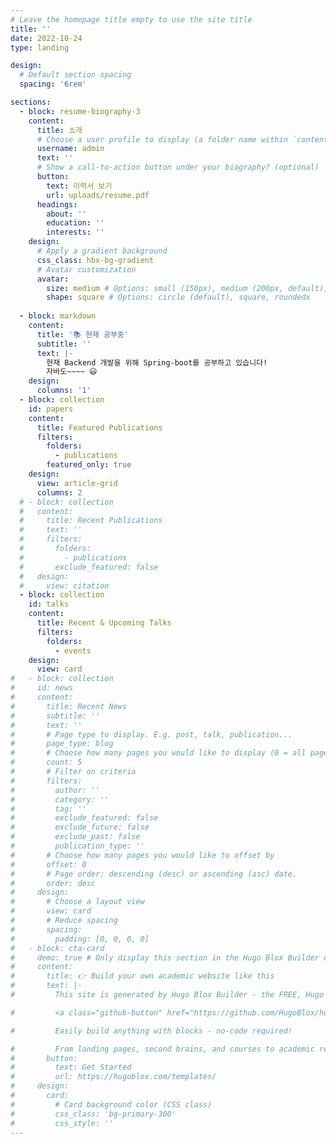```yaml
---
# Leave the homepage title empty to use the site title
title: ''
date: 2022-10-24
type: landing

design:
  # Default section spacing
  spacing: '6rem'

sections:
  - block: resume-biography-3
    content:
      title: 소개
      # Choose a user profile to display (a folder name within `content/authors/`)
      username: admin
      text: ''
      # Show a call-to-action button under your biography? (optional)
      button:
        text: 이력서 보기
        url: uploads/resume.pdf
      headings:
        about: ''
        education: ''
        interests: ''
    design:
      # Apply a gradient background
      css_class: hbx-bg-gradient
      # Avatar customization
      avatar:
        size: medium # Options: small (150px), medium (200px, default), large (320px), xl (400px), xxl (500px)
        shape: square # Options: circle (default), square, roundedx
    
  - block: markdown
    content:
      title: '📚 현재 공부중'
      subtitle: ''
      text: |-
        현재 Backend 개발을 위해 Spring-boot를 공부하고 있습니다!
        자바도~~~~ 😃
    design:
      columns: '1'
  - block: collection
    id: papers
    content:
      title: Featured Publications
      filters:
        folders:
          - publications
        featured_only: true
    design:
      view: article-grid
      columns: 2
  # - block: collection
  #   content:
  #     title: Recent Publications
  #     text: ''
  #     filters:
  #       folders:
  #         - publications
  #       exclude_featured: false
  #   design:
  #     view: citation
  - block: collection
    id: talks
    content:
      title: Recent & Upcoming Talks
      filters:
        folders:
          - events
    design:
      view: card
#   - block: collection
#     id: news
#     content:
#       title: Recent News
#       subtitle: ''
#       text: ''
#       # Page type to display. E.g. post, talk, publication...
#       page_type: blog
#       # Choose how many pages you would like to display (0 = all pages)
#       count: 5
#       # Filter on criteria
#       filters:
#         author: ''
#         category: ''
#         tag: ''
#         exclude_featured: false
#         exclude_future: false
#         exclude_past: false
#         publication_type: ''
#       # Choose how many pages you would like to offset by
#       offset: 0
#       # Page order: descending (desc) or ascending (asc) date.
#       order: desc
#     design:
#       # Choose a layout view
#       view: card
#       # Reduce spacing
#       spacing:
#         padding: [0, 0, 0, 0]
#   - block: cta-card
#     demo: true # Only display this section in the Hugo Blox Builder demo site
#     content:
#       title: 👉 Build your own academic website like this
#       text: |-
#         This site is generated by Hugo Blox Builder - the FREE, Hugo-based open source website builder trusted by 250,000+ academics like you.

#         <a class="github-button" href="https://github.com/HugoBlox/hugo-blox-builder" data-color-scheme="no-preference: light; light: light; dark: dark;" data-icon="octicon-star" data-size="large" data-show-count="true" aria-label="Star HugoBlox/hugo-blox-builder on GitHub">Star</a>

#         Easily build anything with blocks - no-code required!

#         From landing pages, second brains, and courses to academic resumés, conferences, and tech blogs.
#       button:
#         text: Get Started
#         url: https://hugoblox.com/templates/
#     design:
#       card:
#         # Card background color (CSS class)
#         css_class: 'bg-primary-300'
#         css_style: ''
---
```

